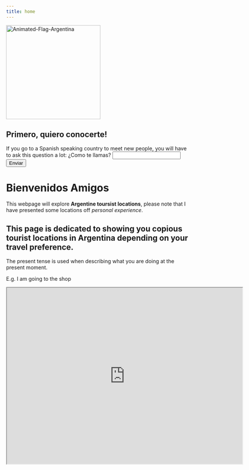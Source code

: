 ```yaml
---
title: home
---
```


<div class="jake">
  
  <a title="Dave Johnston, Copyrighted free use, via Wikimedia Commons" href="https://commons.wikimedia.org/wiki/File:Animated-Flag-Argentina.gif"><img width="256" alt="Animated-Flag-Argentina" src="https://upload.wikimedia.org/wikipedia/commons/4/4c/Animated-Flag-Argentina.gif"></a>
  
  <h2>Primero, quiero conocerte!</h2>


<label>If you go to a Spanish speaking country to meet new people, you will have to ask this question a lot: ¿Como te llamas?</label>
<input type="text" id="name">
<button id="myBtn">Enviar</button>

<p id="demo"></p>


<script>

myBtn.addEventListener("click", myFunction);

function myFunction(){
let name = document.getElementById("name").value;

if(!name){
document.getElementById("demo").innerHTML = "No seas tímido!!";
}
else{
document.getElementById("demo").innerHTML = "Mucho gusto " + name + "!";
}


}

</script>
  
  
  
<h1>Bienvenidos Amigos</h1>
  <p>This webpage will explore <strong>Argentine toursist locations</strong>, please note that I have presented some locations off <em>personal experience</em>.</p>

<h2>This page is dedicated to showing you copious tourist locations in Argentina depending on your travel preference.</h2>
  <p>The present tense is used when describing what you are doing at the present moment.</p>
  <p>E.g. I am going to the shop</p>
  
  <iframe src="https://www.google.com/maps/d/u/0/embed?mid=15qkLOk5wSpCVq713TvmI2Fln03gpT2Ma&ehbc=2E312F" width="640" height="480"></iframe>  
  
 </div> 
  

